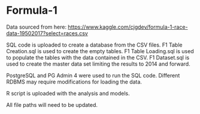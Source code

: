 # Formula-1

Data sourced from here: https://www.kaggle.com/cjgdev/formula-1-race-data-19502017?select=races.csv

SQL code is uploaded to create a database from the CSV files.
F1 Table Creation.sql is used to create the empty tables.
F1 Table Loading.sql is used to populate the tables with the data contained in the CSV. 
F1 Dataset.sql is used to create the master data set limiting the results to 2014 and forward. 

PostgreSQL and PG Admin 4 were used to run the SQL code. Different RDBMS may require modifications for loading the data.

R script is uploaded with the analysis and models.

All file paths will need to be updated.
